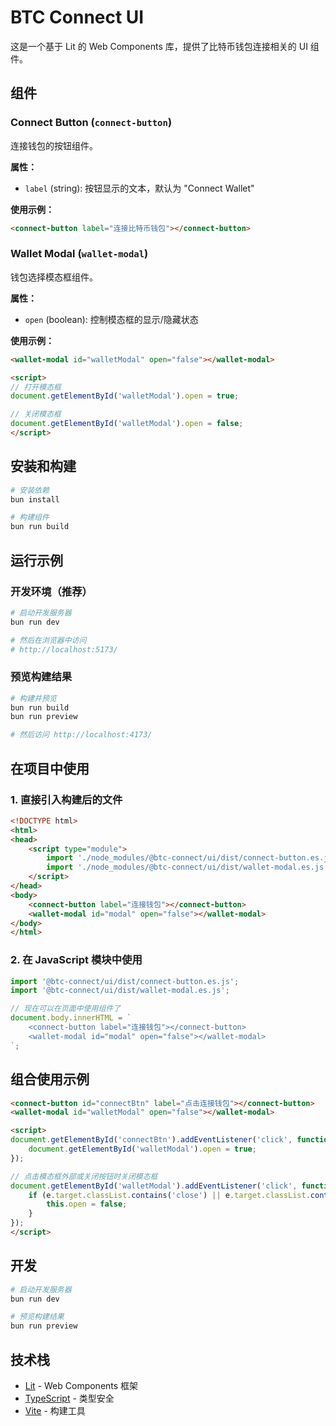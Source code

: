 # BTC Connect UI

这是一个基于 Lit 的 Web Components 库，提供了比特币钱包连接相关的 UI 组件。

## 组件

### Connect Button (`connect-button`)

连接钱包的按钮组件。

**属性：**
- `label` (string): 按钮显示的文本，默认为 "Connect Wallet"

**使用示例：**
```html
<connect-button label="连接比特币钱包"></connect-button>
```

### Wallet Modal (`wallet-modal`)

钱包选择模态框组件。

**属性：**
- `open` (boolean): 控制模态框的显示/隐藏状态

**使用示例：**
```html
<wallet-modal id="walletModal" open="false"></wallet-modal>

<script>
// 打开模态框
document.getElementById('walletModal').open = true;

// 关闭模态框
document.getElementById('walletModal').open = false;
</script>
```

## 安装和构建

```bash
# 安装依赖
bun install

# 构建组件
bun run build
```

## 运行示例

### 开发环境（推荐）

```bash
# 启动开发服务器
bun run dev

# 然后在浏览器中访问
# http://localhost:5173/
```

### 预览构建结果

```bash
# 构建并预览
bun run build
bun run preview

# 然后访问 http://localhost:4173/
```

## 在项目中使用

### 1. 直接引入构建后的文件

```html
<!DOCTYPE html>
<html>
<head>
    <script type="module">
        import './node_modules/@btc-connect/ui/dist/connect-button.es.js';
        import './node_modules/@btc-connect/ui/dist/wallet-modal.es.js';
    </script>
</head>
<body>
    <connect-button label="连接钱包"></connect-button>
    <wallet-modal id="modal" open="false"></wallet-modal>
</body>
</html>
```

### 2. 在 JavaScript 模块中使用

```javascript
import '@btc-connect/ui/dist/connect-button.es.js';
import '@btc-connect/ui/dist/wallet-modal.es.js';

// 现在可以在页面中使用组件了
document.body.innerHTML = `
    <connect-button label="连接钱包"></connect-button>
    <wallet-modal id="modal" open="false"></wallet-modal>
`;
```

## 组合使用示例

```html
<connect-button id="connectBtn" label="点击连接钱包"></connect-button>
<wallet-modal id="walletModal" open="false"></wallet-modal>

<script>
document.getElementById('connectBtn').addEventListener('click', function() {
    document.getElementById('walletModal').open = true;
});

// 点击模态框外部或关闭按钮时关闭模态框
document.getElementById('walletModal').addEventListener('click', function(e) {
    if (e.target.classList.contains('close') || e.target.classList.contains('modal')) {
        this.open = false;
    }
});
</script>
```

## 开发

```bash
# 启动开发服务器
bun run dev

# 预览构建结果
bun run preview
```

## 技术栈

- [Lit](https://lit.dev/) - Web Components 框架
- [TypeScript](https://www.typescriptlang.org/) - 类型安全
- [Vite](https://vitejs.dev/) - 构建工具
